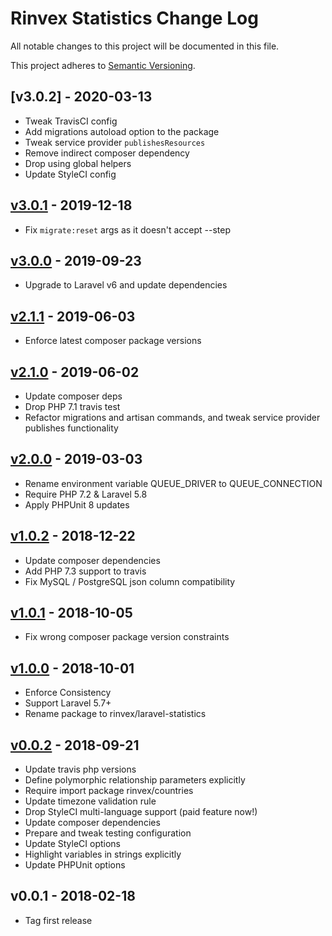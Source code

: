 # Rinvex Statistics Change Log

All notable changes to this project will be documented in this file.

This project adheres to [Semantic Versioning](CONTRIBUTING.md).


## [v3.0.2] - 2020-03-13
- Tweak TravisCI config
- Add migrations autoload option to the package
- Tweak service provider `publishesResources`
- Remove indirect composer dependency
- Drop using global helpers
- Update StyleCI config

## [v3.0.1] - 2019-12-18
- Fix `migrate:reset` args as it doesn't accept --step

## [v3.0.0] - 2019-09-23
- Upgrade to Laravel v6 and update dependencies

## [v2.1.1] - 2019-06-03
- Enforce latest composer package versions

## [v2.1.0] - 2019-06-02
- Update composer deps
- Drop PHP 7.1 travis test
- Refactor migrations and artisan commands, and tweak service provider publishes functionality

## [v2.0.0] - 2019-03-03
- Rename environment variable QUEUE_DRIVER to QUEUE_CONNECTION
- Require PHP 7.2 & Laravel 5.8
- Apply PHPUnit 8 updates

## [v1.0.2] - 2018-12-22
- Update composer dependencies
- Add PHP 7.3 support to travis
- Fix MySQL / PostgreSQL json column compatibility

## [v1.0.1] - 2018-10-05
- Fix wrong composer package version constraints

## [v1.0.0] - 2018-10-01
- Enforce Consistency
- Support Laravel 5.7+
- Rename package to rinvex/laravel-statistics

## [v0.0.2] - 2018-09-21
- Update travis php versions
- Define polymorphic relationship parameters explicitly
- Require import package rinvex/countries
- Update timezone validation rule
- Drop StyleCI multi-language support (paid feature now!)
- Update composer dependencies
- Prepare and tweak testing configuration
- Update StyleCI options
- Highlight variables in strings explicitly
- Update PHPUnit options

## v0.0.1 - 2018-02-18
- Tag first release

[v3.0.1]: https://github.com/rinvex/laravel-statistics/compare/v3.0.0...v3.0.1
[v3.0.0]: https://github.com/rinvex/laravel-statistics/compare/v2.1.1...v3.0.0
[v2.1.1]: https://github.com/rinvex/laravel-statistics/compare/v2.1.0...v2.1.1
[v2.1.0]: https://github.com/rinvex/laravel-statistics/compare/v2.0.0...v2.1.0
[v2.0.0]: https://github.com/rinvex/laravel-statistics/compare/v1.0.2...v2.0.0
[v1.0.2]: https://github.com/rinvex/laravel-statistics/compare/v1.0.1...v1.0.2
[v1.0.1]: https://github.com/rinvex/laravel-statistics/compare/v1.0.0...v1.0.1
[v1.0.0]: https://github.com/rinvex/laravel-statistics/compare/v0.0.2...v1.0.0
[v0.0.2]: https://github.com/rinvex/laravel-statistics/compare/v0.0.1...v0.0.2
